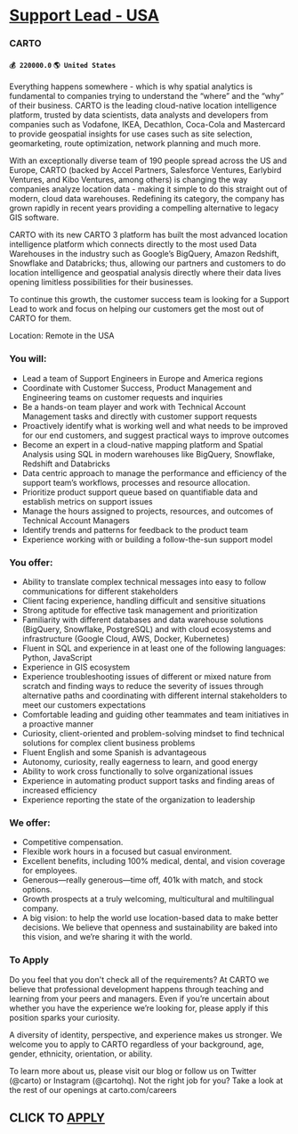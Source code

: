 # [Support Lead - USA](https://www.remotewlb.com/apply/support-lead-usa)  
### CARTO  
#### `💰 220000.0` `🌎 United States`  

Everything happens somewhere - which is why spatial analytics is fundamental to companies trying to understand the “where” and the “why” of their business. CARTO is the leading cloud-native location intelligence platform, trusted by data scientists, data analysts and developers from companies such as Vodafone, IKEA, Decathlon, Coca-Cola and Mastercard to provide geospatial insights for use cases such as site selection, geomarketing, route optimization, network planning and much more.

With an exceptionally diverse team of 190 people spread across the US and Europe, CARTO (backed by Accel Partners, Salesforce Ventures, Earlybird Ventures, and Kibo Ventures, among others) is changing the way companies analyze location data - making it simple to do this straight out of modern, cloud data warehouses. Redefining its category, the company has grown rapidly in recent years providing a compelling alternative to legacy GIS software.

CARTO with its new CARTO 3 platform has built the most advanced location intelligence platform which connects directly to the most used Data Warehouses in the industry such as Google’s BigQuery, Amazon Redshift, Snowflake and Databricks; thus, allowing our partners and customers to do location intelligence and geospatial analysis directly where their data lives opening limitless possibilities for their businesses.

To continue this growth, the customer success team is looking for a Support Lead to work and focus on helping our customers get the most out of CARTO for them.

Location: Remote in the USA

### You will:

  * Lead a team of Support Engineers in Europe and America regions
  * Coordinate with Customer Success, Product Management and Engineering teams on customer requests and inquiries
  * Be a hands-on team player and work with Technical Account Management tasks and directly with customer support requests
  * Proactively identify what is working well and what needs to be improved for our end customers, and suggest practical ways to improve outcomes
  * Become an expert in a cloud-native mapping platform and Spatial Analysis using SQL in modern warehouses like BigQuery, Snowflake, Redshift and Databricks 
  * Data centric approach to manage the performance and efficiency of the support team’s workflows, processes and resource allocation.
  * Prioritize product support queue based on quantifiable data and establish metrics on support issues
  * Manage the hours assigned to projects, resources, and outcomes of Technical Account Managers
  * Identify trends and patterns for feedback to the product team
  * Experience working with or building a follow-the-sun support model

###  You offer:

  * Ability to translate complex technical messages into easy to follow communications for different stakeholders
  * Client facing experience, handling difficult and sensitive situations
  * Strong aptitude for effective task management and prioritization
  * Familiarity with different databases and data warehouse solutions (BigQuery, Snowflake, PostgreSQL) and with cloud ecosystems and infrastructure (Google Cloud, AWS, Docker, Kubernetes) 
  * Fluent in SQL and experience in at least one of the following languages: Python, JavaScript
  * Experience in GIS ecosystem
  * Experience troubleshooting issues of different or mixed nature from scratch and finding ways to reduce the severity of issues through alternative paths and coordinating with different internal stakeholders to meet our customers expectations
  * Comfortable leading and guiding other teammates and team initiatives in a proactive manner
  * Curiosity, client-oriented and problem-solving mindset to find technical solutions for complex client business problems
  * Fluent English and some Spanish is advantageous
  * Autonomy, curiosity, really eagerness to learn, and good energy
  * Ability to work cross functionally to solve organizational issues
  * Experience in automating product support tasks and finding areas of increased efficiency
  * Experience reporting the state of the organization to leadership

### We offer:

  * Competitive compensation.
  * Flexible work hours in a focused but casual environment.
  * Excellent benefits, including 100% medical, dental, and vision coverage for employees.
  * Generous—really generous—time off, 401k with match, and stock options.
  * Growth prospects at a truly welcoming, multicultural and multilingual company.
  * A big vision: to help the world use location-based data to make better decisions. We believe that openness and sustainability are baked into this vision, and we’re sharing it with the world.

### To Apply

Do you feel that you don't check all of the requirements? At CARTO we believe that professional development happens through teaching and learning from your peers and managers. Even if you’re uncertain about whether you have the experience we’re looking for, please apply if this position sparks your curiosity.

A diversity of identity, perspective, and experience makes us stronger. We welcome you to apply to CARTO regardless of your background, age, gender, ethnicity, orientation, or ability.

To learn more about us, please visit our blog or follow us on Twitter (@carto) or Instagram (@cartohq). Not the right job for you? Take a look at the rest of our openings at carto.com/careers

  
## CLICK TO [APPLY](https://www.remotewlb.com/apply/support-lead-usa)

